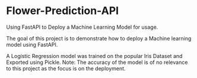 # Flower-Prediction-API
 Using FastAPI to Deploy a Machine Learning Model for usage.

 The goal of this project is to demonstrate how to deploy a Machine learning model using FastAPI.

 A Logistic Regression model was trained on the popular Iris Dataset and Exported using Pickle.
 Note: The accuracy of the model is of no relevance to this project as the focus is on the deployment. 
